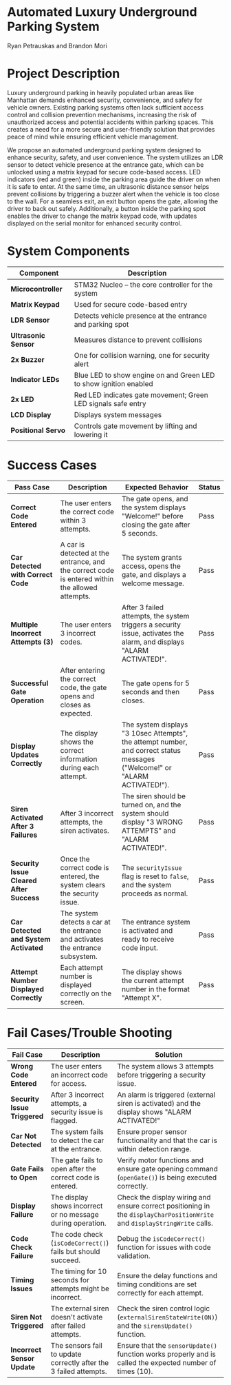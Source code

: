 # Automated Luxury Underground Parking System

Ryan Petrauskas and Brandon Mori

# Project Description
Luxury underground parking in heavily populated urban areas like Manhattan demands enhanced security, convenience, and safety for vehicle owners. Existing parking systems often lack sufficient access control and collision prevention mechanisms, increasing the risk of unauthorized access and potential accidents within parking spaces. This creates a need for a more secure and user-friendly solution that provides peace of mind while ensuring efficient vehicle management.


We propose an automated underground parking system designed to enhance security, safety, and user convenience. The system utilizes an LDR sensor to detect vehicle presence at the entrance gate, which can be unlocked using a matrix keypad for secure code-based access. LED indicators (red and green) inside the parking area guide the driver on when it is safe to enter. At the same time, an ultrasonic distance sensor helps prevent collisions by triggering a buzzer alert when the vehicle is too close to the wall. For a seamless exit, an exit button opens the gate, allowing the driver to back out safely. Additionally, a button inside the parking spot enables the driver to change the matrix keypad code, with updates displayed on the serial monitor for enhanced security control.


# System Components  

| Component                     | Description                                                         |
|-------------------------------|---------------------------------------------------------------------|
| **Microcontroller**           | STM32 Nucleo – the core controller for the system              |
| **Matrix Keypad**             | Used for secure code-based entry                               |
| **LDR Sensor**                | Detects vehicle presence at the entrance and parking spot      |
| **Ultrasonic Sensor**         | Measures distance to prevent collisions                          |
| **2x Buzzer**                 | One for collision warning, one for security alert               |
| **Indicator LEDs**            | Blue LED to show engine on and Green LED to show ignition enabled   |
| **2x LED**                    | Red LED indicates gate movement; Green LED signals safe entry         |
| **LCD Display**               | Displays system messages |
| **Positional Servo**          | Controls gate movement by lifting and lowering it                      |

# Success Cases

| Pass Case                          | Description                                                   | Expected Behavior                                              | Status |
|-------------------------------------|---------------------------------------------------------------|----------------------------------------------------------------|--------|
| **Correct Code Entered**            | The user enters the correct code within 3 attempts.            | The gate opens, and the system displays "Welcome!" before closing the gate after 5 seconds. | Pass   |
| **Car Detected with Correct Code** | A car is detected at the entrance, and the correct code is entered within the allowed attempts. | The system grants access, opens the gate, and displays a welcome message. | Pass   |
| **Multiple Incorrect Attempts (3)** | The user enters 3 incorrect codes.                            | After 3 failed attempts, the system triggers a security issue, activates the alarm, and displays "ALARM ACTIVATED!". | Pass   |
| **Successful Gate Operation**      | After entering the correct code, the gate opens and closes as expected. | The gate opens for 5 seconds and then closes.                  | Pass   |
| **Display Updates Correctly**      | The display shows the correct information during each attempt. | The system displays "3 10sec Attempts", the attempt number, and correct status messages ("Welcome!" or "ALARM ACTIVATED!"). | Pass   |
| **Siren Activated After 3 Failures** | After 3 incorrect attempts, the siren activates.              | The siren should be turned on, and the system should display "3 WRONG ATTEMPTS" and "ALARM ACTIVATED!". | Pass   |
| **Security Issue Cleared After Success** | Once the correct code is entered, the system clears the security issue. | The `securityIssue` flag is reset to `false`, and the system proceeds as normal. | Pass   |
| **Car Detected and System Activated** | The system detects a car at the entrance and activates the entrance subsystem. | The entrance system is activated and ready to receive code input. | Pass   |
| **Attempt Number Displayed Correctly** | Each attempt number is displayed correctly on the screen.      | The display shows the current attempt number in the format "Attempt X". | Pass   |



# Fail Cases/Trouble Shooting  

| Fail Case                         | Description                                                   | Solution                                                       |
|------------------------------------|---------------------------------------------------------------|---------------------------------------------------------------|
| **Wrong Code Entered**             | The user enters an incorrect code for access.                 | The system allows 3 attempts before triggering a security issue. |
| **Security Issue Triggered**      | After 3 incorrect attempts, a security issue is flagged.      | An alarm is triggered (external siren is activated) and the display shows "ALARM ACTIVATED!" |
| **Car Not Detected**              | The system fails to detect the car at the entrance.            | Ensure proper sensor functionality and that the car is within detection range. |
| **Gate Fails to Open**             | The gate fails to open after the correct code is entered.     | Verify motor functions and ensure gate opening command (`openGate()`) is being executed correctly. |
| **Display Failure**                | The display shows incorrect or no message during operation.   | Check the display wiring and ensure correct positioning in the `displayCharPositionWrite` and `displayStringWrite` calls. |
| **Code Check Failure**             | The code check (`isCodeCorrect()`) fails but should succeed.  | Debug the `isCodeCorrect()` function for issues with code validation. |
| **Timing Issues**                  | The timing for 10 seconds for attempts might be incorrect.    | Ensure the delay functions and timing conditions are set correctly for each attempt. |
| **Siren Not Triggered**            | The external siren doesn't activate after failed attempts.    | Check the siren control logic (`externalSirenStateWrite(ON)`) and the `sirensUpdate()` function. |
| **Incorrect Sensor Update**        | The sensors fail to update correctly after the 3 failed attempts. | Ensure that the `sensorUpdate()` function works properly and is called the expected number of times (10). |
